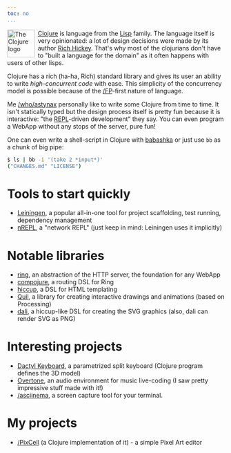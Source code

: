 ```yaml
---
toc: no
...
```


<img src="https://clojure.org/images/clojure-logo-120b.png" style="float: left; margin-right: 0.5em; width: 64px; height: 64px" alt="The Clojure logo">

[Clojure](https://clojure.org/) is language from the [Lisp](https://en.wikipedia.org/wiki/Lisp_(programming_language)) family. The language itself is very opinionated: a lot of design decisions were made by its author [Rich Hickey](https://en.wikipedia.org/wiki/Rich_Hickey). That's why most of the clojurians don't have to "built a language for the domain" as it often happens with users of other lisps.

Clojure has a rich (ha-ha, Rich) standard library and gives its user an ability to write *high-concurrent code* with ease. This simplicity of the concurrency model is possible because of the [/FP]()-first nature of language.

Me [/who/astynax]() personally like to write some Clojure from time to time. It isn't statically typed but the design process itself is pretty fun because it is interactive: "the [REPL](https://en.wikipedia.org/wiki/Read%E2%80%93eval%E2%80%93print_loop)-driven development" they say. You can even program a WebApp without any stops of the server, pure fun!

One can even write a shell-script in Clojure with [babashka](https://github.com/borkdude/babashka) or just use `bb` as a chunk of big pipe:

```bash
$ ls | bb -i '(take 2 *input*)'
("CHANGES.md" "LICENSE")
```

# Tools to start quickly

- [Leiningen](https://leiningen.org/), a popular all-in-one tool for project scaffolding, test running, dependency management
- [nREPL](https://nrepl.org/), a "network REPL" (just keep in mind: Leiningen uses it implicitly)

# Notable libraries

- [ring](https://github.com/ring-clojure/ring), an abstraction of the HTTP server, the foundation for any WebApp
- [compojure](https://github.com/weavejester/compojure), a routing DSL for Ring
- [hiccup](https://github.com/weavejester/hiccup), a DSL for HTML templating
- [Quil](http://quil.info/), a library for creating interactive drawings and animations (based on Processing)
- [dali](https://github.com/stathissideris/dali), a hiccup-like DSL for creating the SVG graphics (also, dali can render SVG as PNG)

# Interesting projects

- [Dactyl Keyboard](https://github.com/adereth/dactyl-keyboard), a parametrized split keyboard (Clojure program defines the 3D model)
- [Overtone](https://overtone.github.io/), an audio environment for music live-coding (I saw pretty impressive stuff made with it!)
- [/asciinema](), a screen capture tool for your terminal.

# My projects

- [/PixCell]() (a Clojure implementation of it) - a simple Pixel Art editor